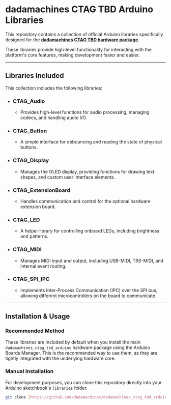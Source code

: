 # dadamachines CTAG TBD Arduino Libraries

This repository contains a collection of official Arduino libraries specifically designed for the **[dadamachines CTAG TBD hardware package](https://github.com/dadamachines/dadamachines_ctag_tbd_arduino)**.

These libraries provide high-level functionality for interacting with the platform's core features, making development faster and easier.

---
## Libraries Included

This collection includes the following libraries:

* ### CTAG_Audio
  * Provides high-level functions for audio processing, managing codecs, and handling audio I/O.

* ### CTAG_Button
  * A simple interface for debouncing and reading the state of physical buttons.

* ### CTAG_Display
  * Manages the OLED display, providing functions for drawing text, shapes, and custom user interface elements.

* ### CTAG_ExtensionBoard
  * Handles communication and control for the optional hardware extension board.

* ### CTAG_LED
  * A helper library for controlling onboard LEDs, including brightness and patterns.

* ### CTAG_MIDI
  * Manages MIDI input and output, including USB-MIDI, TRS-MIDI, and internal event routing.

* ### CTAG_SPI_IPC
  * Implements Inter-Process Communication (IPC) over the SPI bus, allowing different microcontrollers on the board to communicate.

---
## Installation & Usage

### Recommended Method
These libraries are included by default when you install the main `dadamachines_ctag_tbd_arduino` hardware package using the Arduino Boards Manager. This is the recommended way to use them, as they are tightly integrated with the underlying hardware core.

### Manual Installation
For development purposes, you can clone this repository directly into your Arduino sketchbook's `libraries` folder.

```bash
git clone [https://github.com/dadamachines/dadamachines_ctag_tbd_arduino_libraries.git](https://github.com/dadamachines/dadamachines_ctag_tbd_arduino_libraries.git)